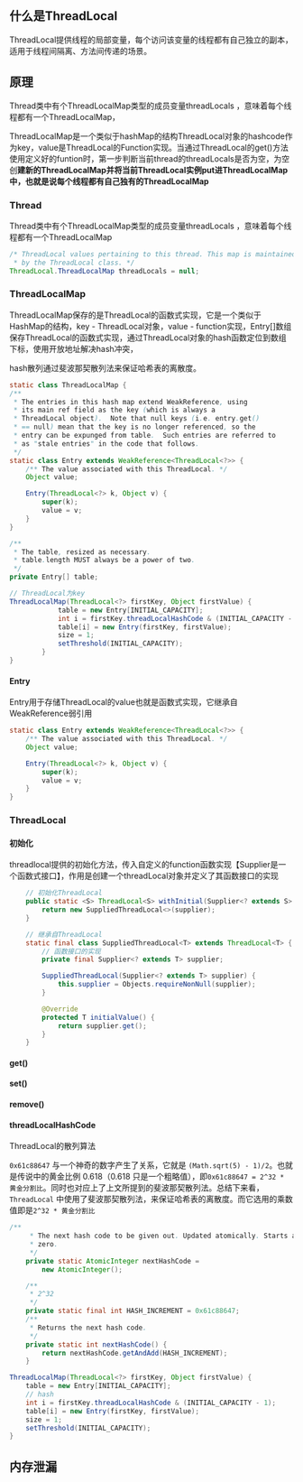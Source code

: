 ## 什么是ThreadLocal

ThreadLocal提供线程的局部变量，每个访问该变量的线程都有自己独立的副本，适用于线程间隔离、方法间传递的场景。



## 原理

Thread类中有个ThreadLocalMap类型的成员变量threadLocals ，意味着每个线程都有一个ThreadLocalMap，

ThreadLocalMap是一个类似于hashMap的结构ThreadLocal对象的hashcode作为key，value是ThreadLocal的Function实现。当通过ThreadLocal的get()方法使用定义好的funtion时，第一步判断当前thread的threadLocals是否为空，为空 创**建新的ThreadLocalMap并将当前ThreadLocal实例put进ThreadLocalMap中，也就是说每个线程都有自己独有的ThreadLocalMap**



### Thread

Thread类中有个ThreadLocalMap类型的成员变量threadLocals ，意味着每个线程都有一个ThreadLocalMap

```java
/* ThreadLocal values pertaining to this thread. This map is maintained
 * by the ThreadLocal class. */
ThreadLocal.ThreadLocalMap threadLocals = null;
```



### ThreadLocalMap

ThreadLocalMap保存的是ThreadLocal的函数式实现，它是一个类似于HashMap的结构，key - ThreadLocal对象，value - function实现，Entry[]数组保存ThreadLocal的函数式实现，通过ThreadLocal对象的hash函数定位到数组下标，使用开放地址解决hash冲突，

hash散列通过斐波那契散列法来保证哈希表的离散度。



```java
static class ThreadLocalMap {
/**
 * The entries in this hash map extend WeakReference, using
 * its main ref field as the key (which is always a
 * ThreadLocal object).  Note that null keys (i.e. entry.get()
 * == null) mean that the key is no longer referenced, so the
 * entry can be expunged from table.  Such entries are referred to
 * as "stale entries" in the code that follows.
 */
static class Entry extends WeakReference<ThreadLocal<?>> {
    /** The value associated with this ThreadLocal. */
    Object value;

    Entry(ThreadLocal<?> k, Object v) {
        super(k);
        value = v;
    }
}

/**
 * The table, resized as necessary.
 * table.length MUST always be a power of two.
 */
private Entry[] table;

// ThreadLocal为key
ThreadLocalMap(ThreadLocal<?> firstKey, Object firstValue) {
            table = new Entry[INITIAL_CAPACITY];
            int i = firstKey.threadLocalHashCode & (INITIAL_CAPACITY - 1);
            table[i] = new Entry(firstKey, firstValue);
            size = 1;
            setThreshold(INITIAL_CAPACITY);
        }
}
```



#### Entry

Entry用于存储ThreadLocal的value也就是函数式实现，它继承自WeakReference弱引用

```java
static class Entry extends WeakReference<ThreadLocal<?>> {
    /** The value associated with this ThreadLocal. */
    Object value;

    Entry(ThreadLocal<?> k, Object v) {
        super(k);
        value = v;
    }
}
```



### ThreadLocal



#### 初始化

threadlocal提供的初始化方法，传入自定义的function函数实现【Supplier是一个函数式接口】，作用是创建一个threadLocal对象并定义了其函数接口的实现

```java
	// 初始化ThreadLocal
    public static <S> ThreadLocal<S> withInitial(Supplier<? extends S> supplier) {
        return new SuppliedThreadLocal<>(supplier);
    }

	// 继承自ThreadLocal
    static final class SuppliedThreadLocal<T> extends ThreadLocal<T> {
		// 函数接口的实现
        private final Supplier<? extends T> supplier;

        SuppliedThreadLocal(Supplier<? extends T> supplier) {
            this.supplier = Objects.requireNonNull(supplier);
        }

        @Override
        protected T initialValue() {
            return supplier.get();
        }
    }
```



#### get()

#### set()

#### remove()

#### threadLocalHashCode

ThreadLocal的散列算法

`0x61c88647` 与一个神奇的数字产生了关系，它就是 `(Math.sqrt(5) - 1)/2`。也就是传说中的黄金比例 0.618（0.618 只是一个粗略值），即`0x61c88647 = 2^32 * 黄金分割比`。同时也对应上了上文所提到的斐波那契散列法。总结下来看，`ThreadLocal` 中使用了斐波那契散列法，来保证哈希表的离散度。而它选用的乘数值即是`2^32 * 黄金分割比`

```java
/**
     * The next hash code to be given out. Updated atomically. Starts at
     * zero.
     */
    private static AtomicInteger nextHashCode =
        new AtomicInteger();

    /**
     * 2^32
     */
    private static final int HASH_INCREMENT = 0x61c88647;
    /**
     * Returns the next hash code.
     */
    private static int nextHashCode() {
        return nextHashCode.getAndAdd(HASH_INCREMENT);
    }

ThreadLocalMap(ThreadLocal<?> firstKey, Object firstValue) {
    table = new Entry[INITIAL_CAPACITY];
    // hash
    int i = firstKey.threadLocalHashCode & (INITIAL_CAPACITY - 1);
    table[i] = new Entry(firstKey, firstValue);
    size = 1;
    setThreshold(INITIAL_CAPACITY);
}
```









## 内存泄漏